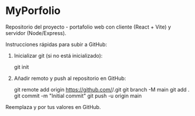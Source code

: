 # MyPorfolio

Repositorio del proyecto - portafolio web con cliente (React + Vite) y servidor (Node/Express).

Instrucciones rápidas para subir a GitHub:

1. Inicializar git (si no está inicializado):

   git init

2. Añadir remoto y push al repositorio en GitHub:

   git remote add origin https://github.com/<usuario>/<repositorio>.git
   git branch -M main
   git add .
   git commit -m "Initial commit"
   git push -u origin main

Reemplaza <usuario> y <repositorio> por tus valores en GitHub.
